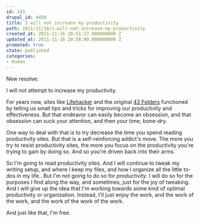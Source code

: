 ```yaml
---
id: 143
drupal_id: 4450
title: I will not increase my productivity
path: 2011/11/16/i-will-not-increase-my-productivity
created_at: 2011-11-16 20:51:27.000000000 Z
updated_at: 2011-11-16 20:58:00.000000000 Z
promoted: true
state: published
categories:
- Human
---
```

New resolve:

I will not attempt to increase my productivity.

For years now, sites like [Lifehacker](http://lifehacker.com) and the original [43 Folders](http://43folders.com/) functioned by telling us small tips and tricks for improving our productivity and effectiveness. But that endeavor can easily become an obsession, and that obsession can suck your attention, and then your time, bone-dry.

One way to deal with that is to try decrease the time you spend reading productivity sites. But that is a self-reinforcing addict's move. The more you try to resist productivity sites, the more you focus on the productivity you're trying to gain by doing so. And so you're driven back into their arms.

So I'm going to read productivity sites. And I will continue to tweak my writing setup, and where I keep my files, and how I organize all the little to-dos in my life.. But I'm not going to do so for *productivity*. I will do so for the purposes I find along the way, and sometimes, just for the joy of tweaking. And I will give up the idea that I'm working towards some kind of optimal productivity or organization. Instead, I'll just enjoy the work, and the work of the work, and the work of the work of the work.

And just like that, I'm free.
